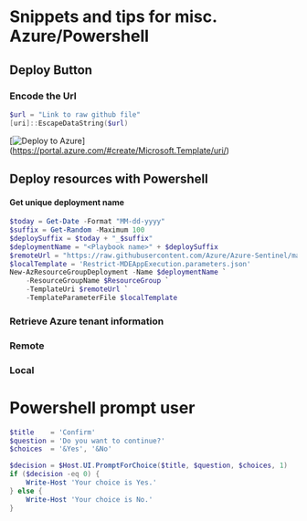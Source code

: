 # Snippets and tips for misc. Azure/Powershell

## Deploy Button

### Encode the Url

```powershell
$url = "Link to raw github file"
[uri]::EscapeDataString($url)
```

[![Deploy to Azure](https://aka.ms/deploytoazurebutton)](https://portal.azure.com/#create/Microsoft.Template/uri/<encoded link here>)


## Deploy resources with Powershell


#### Get unique deployment name

```powershell
$today = Get-Date -Format "MM-dd-yyyy"
$suffix = Get-Random -Maximum 100
$deploySuffix = $today + "_$suffix"
$deploymentName = "<Playbook name>" + $deploySuffix
$remoteUrl = "https://raw.githubusercontent.com/Azure/Azure-Sentinel/master/Playbooks/Restrict-MDEAppExecution/alert-trigger/azuredeploy.json"
$localTemplate = 'Restrict-MDEAppExecution.parameters.json'
New-AzResourceGroupDeployment -Name $deploymentName `
    -ResourceGroupName $ResourceGroup `
    -TemplateUri $remoteUrl `
    -TemplateParameterFile $localTemplate
```


### Retrieve Azure tenant information




### Remote

### Local



# Powershell prompt user
```powershell
$title    = 'Confirm'
$question = 'Do you want to continue?'
$choices  = '&Yes', '&No'

$decision = $Host.UI.PromptForChoice($title, $question, $choices, 1)
if ($decision -eq 0) {
    Write-Host 'Your choice is Yes.'
} else {
    Write-Host 'Your choice is No.'
}
```
